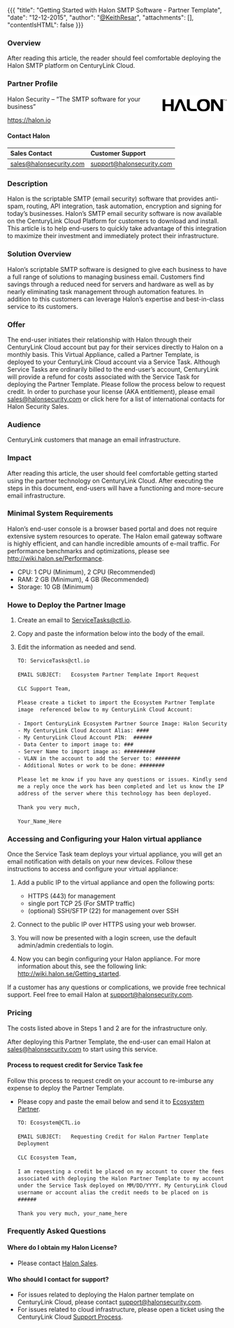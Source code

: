 {{{
"title": "Getting Started with Halon SMTP Software - Partner Template",
"date": "12-12-2015",
"author": "<a href='https://twitter.com/KeithResar'>@KeithResar</a>",
"attachments": [],
"contentIsHTML": false
}}}


### Overview
After reading this article, the reader should feel comfortable deploying the Halon SMTP platform on CenturyLink Cloud.

### Partner Profile
<img src="../../images/halon/halon_logo.png" style="border:0;float:right;max-width: 150px;">

Halon Security – “The SMTP software for your business”

https://halon.io

#### Contact Halon
|Sales Contact      | Customer Support	|
|:- |:-	|
|sales@halonsecurity.com       | support@halonsecurity.com	|


### Description
Halon is the scriptable SMTP (email security) software that provides anti-spam, routing, API integration, task automation, encryption and signing for today’s businesses. Halon’s SMTP email security software is now available on the CenturyLink Cloud Platform for customers to download and install. This article is to help end-users to quickly take advantage of this integration to maximize their investment and immediately protect their infrastructure.


### Solution Overview
Halon’s scriptable SMTP software is designed to give each business to have a full range of solutions to managing business email. Customers find savings through a reduced need for servers and hardware as well as by nearly eliminating task management through automation features. In addition to this customers can leverage Halon’s expertise and best-in-class service to its customers.


### Offer
The end-user initiates their relationship with Halon through their CenturyLink Cloud account but pay for their services directly to Halon on a monthly basis. This Virtual Appliance, called a Partner Template, is deployed to your CenturyLink Cloud account via a Service Task. Although Service Tasks are ordinarily billed to the end-user’s account, CenturyLink will provide a refund for costs associated with the Service Task for deploying the Partner Template. Please follow the process below to request credit. In order to purchase your license (AKA entitlement), please email sales@halonsecurity.com or click here for a list of international contacts for Halon Security Sales.

### Audience
CenturyLink customers that manage an email infrastructure.


### Impact
After reading this article, the user should feel comfortable getting started using the partner technology on CenturyLink Cloud. After executing the steps in this document, end-users will have a functioning and more-secure email infrastructure.


### Minimal System Requirements
Halon’s end-user console is a browser based portal and does not require extensive system resources to operate. The Halon email gateway software is highly efficient, and can handle incredible amounts of e-mail traffic. For performance benchmarks and optimizations, please see http://wiki.halon.se/Performance.

* CPU: 1 CPU (Minimum), 2 CPU (Recommended)
* RAM: 2 GB (Minimum), 4 GB (Recommended)
* Storage: 10 GB (Minimum)


### Howe to Deploy the Partner Image
1. Create an email to ServiceTasks@ctl.io.

2. Copy and paste the information below into the body of the email.

3. Edit the information as needed and send.

   ```
   TO: ServiceTasks@ctl.io

   EMAIL SUBJECT:   Ecosystem Partner Template Import Request

   CLC Support Team,

   Please create a ticket to import the Ecosystem Partner Template image  referenced below to my CenturyLink Cloud Account:

   - Import CenturyLink Ecosystem Partner Source Image: Halon Security
   - My CenturyLink Cloud Account Alias: ####
   - My CenturyLink Cloud Account PIN:  ######
   - Data Center to import image to: ###
   - Server Name to import image as: ##########
   - VLAN in the account to add the Server to: ########
   - Additional Notes or work to be done: ########

   Please let me know if you have any questions or issues. Kindly send me a reply once the work has been completed and let us know the IP address of the server where this technology has been deployed.

   Thank you very much,

   Your_Name_Here
   ```

### Accessing and Configuring your Halon virtual appliance
Once the Service Task team deploys your virtual appliance, you will get an email notification with details on your new devices. Follow these instructions to access and configure your virtual appliance:

1. Add a public IP to the virtual appliance and open the following ports:
   * HTTPS (443) for management
   * single port TCP 25 (For SMTP traffic)
   * (optional) SSH/SFTP (22) for management over SSH

2. Connect to the public IP over HTTPS using your web browser.

3. You will now be presented with a login screen, use the default admin/admin credentials to login.

4. Now you can begin configuring your Halon appliance. For more information about this, see the following link: http://wiki.halon.se/Getting_started.

If a customer has any questions or complications, we provide free technical support. Feel free to email Halon at [support@halonsecurity.com](mailto:support@halonsecurity.com).


### Pricing
The costs listed above in Steps 1 and 2 are for the infrastructure only.

After deploying this Partner Template, the end-user can email Halon at [sales@halonsecurity.com](mailto:sales@halonsecurity.com) to start using this service.


#### Process to request credit for Service Task fee
Follow this process to request credit on your account to re-imburse any expense to deploy the Partner Template.

* Please copy and paste the email below and send it to [Ecosystem Partner](mailto:ecosystem@ctl.io).

  ```
  TO: Ecosystem@CTL.io

  EMAIL SUBJECT:   Requesting Credit for Halon Partner Template Deployment

  CLC Ecosystem Team,

  I am requesting a credit be placed on my account to cover the fees associated with deploying the Halon Partner Template to my account under the Service Task deployed on MM/DD/YYYY. My CenturyLink Cloud username or account alias the credit needs to be placed on is ######

  Thank you very much, your_name_here
  ```

### Frequently Asked Questions

#### Where do I obtain my Halon License?
* Please contact [Halon Sales](mailto:sales@halonsecurity.com).

#### Who should I contact for support?
* For issues related to deploying the Halon partner template on CenturyLink Cloud, please contact [support@halonsecurity.com](mailto:support@halonsecurity.com).
* For issues related to cloud infrastructure, please open a ticket using the CenturyLink Cloud [Support Process](https://www.ctl.io/knowledge-base/support/how-do-i-report-a-support-issue/).
